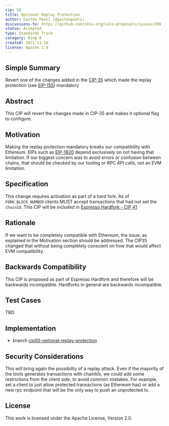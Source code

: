 ```yaml
---
cip: 50
title: Optional Replay Protection
author: Gastón Ponti (@gastonponti)
discussions-to: https://github.com/celo-org/celo-proposals/issues/299
status: Accepted
type: Standards Track
category: Ring 0
created: 2021-11-18
license: Apache 2.0
---
```


## Simple Summary

Revert one of the changes added in the [CIP-35](https://github.com/celo-org/celo-proposals/blob/master/CIPS/cip-0035.md) which made the replay protection (see [EIP-155](https://github.com/ethereum/EIPs/blob/master/EIPS/eip-155.md)) mandatory

## Abstract

This CIP will revert the changes made in CIP-35 and makes it optional flag to configure.

## Motivation

Making the replay protection mandatory breaks our compatibility with Ethereum. EIPs such as [EIP-1820](https://github.com/ethereum/EIPs/blob/master/EIPS/eip-1820.md) depend exclusively on not having that limitation. If our biggest concern was to avoid errors or confusion between chains, that should be checked by our tooling or RPC API calls, not an EVM limitation.

## Specification

This change requires activation as part of a hard fork. As of `FORK_BLOCK_NUMBER` clients MUST accept transactions that had not set the `chainId`. This CIP will be included in [Espresso Hardfork - CIP 41](https://github.com/celo-org/celo-proposals/blob/master/CIPs/cip-0041.md)

## Rationale

If we want to be completely compatible with Ethereum, the issue, as explained in the Motivation section should be addressed. The CIP35 changed that without being completely conscient on how that would affect EVM compatibility.

## Backwards Compatibility

This CIP is proposed as part of Espresso Hardfork and therefore will be backwards incompatible. Hardforks in general are backwards incompatible.

## Test Cases

TBD

## Implementation

- branch [cip50-optional-replay-protection](https://github.com/celo-org/celo-blockchain/tree/gastonponti/cip50-optional-replay-protection)

## Security Considerations

This will bring again the possibility of a replay attack. Even if the mayority of the tools generates transactions with chainIds, we could add some restrictions from the client side, to avoid common mistakes. For example, set a client to just allow protected transactions (as Ethereum has) or add a new rpc endpoint that will be the only way to push an unprotected tx.

## License

This work is licensed under the Apache License, Version 2.0.
